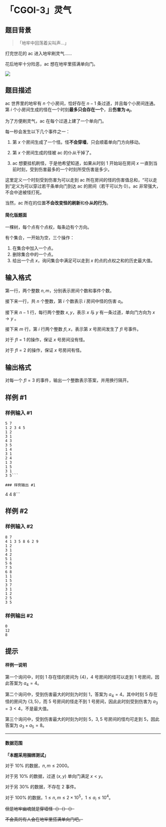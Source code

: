 # 「CGOI-3」灵气

## 题目背景

>「地牢中回荡着尖叫声...」

打完世花的 ac 进入地牢刷灵气……

花后地牢十分险恶，ac 想在地牢里搭满单向门。

[![](https://cdn.luogu.com.cn/upload/image_hosting/a1ewte9n.png)](https://www.bilibili.com/video/BV1jf4y1Z7RB)

## 题目描述

ac 世界里的地牢有 $n$ 个小房间，恰好存在 $n-1$ 条过道，并且每个小房间连通。第 $i$ 个小房间生成的怪在一个时刻**最多只会存在一个**，且**伤害为 $a_i$**。

为了方便刷灵气，ac 在每个过道上建了一个单向门。

每一秒会发生以下几个事件之一：

1. 第 $x$ 个房间生成了一个怪。怪**不会穿墙**，只会顺着单向门方向移动。

2. 第 $x$ 个房间生成的怪被 ac 的仆从干掉了。

3. ac 想要挂机刷怪，于是他希望知道，如果从时刻 1 开始站在房间 $x$ 一直到当前时刻，受到伤害最多的一个时刻所受伤害是多少。

这里定义一个时刻受到伤害为可以走到 ac 所在房间的怪的伤害值总和，“可以走到”定义为可以穿过若干条单向门到达 ac 的房间（若干可以为 $0$）。ac 非常强大，不会中途被怪打死。

当然，ac 所在的位置**不会改变怪的刷新**和**仆从的行为**。

#### 简化版题面

一棵树，每个点有个点权，每条边有个方向。

有个集合，一开始为空，三个操作：

1. 在集合中加入一个点。
2. 删除集合中的一个点。
3. 给出一个点 $x$，询问集合中满足可以走到 $x$ 的点的点权之和的历史最大值。

## 输入格式

第一行，两个整数 $n,m$，分别表示房间个数和事件个数。

接下来一行，共 $n$ 个整数，第 $i$ 个数表示 $i$ 房间中怪的伤害 $a_i$。

接下来 $n-1$ 行，每行两个整数 $x,y$，表示 $x$ 与 $y$ 有一条过道，单向门方向为 $x\rightarrow y$ 。

接下来 $m$ 行，第 $i$ 行两个整数 $fl,x$，表示第 $x$ 号房间发生了 $fl$ 号事件。

对于 $fl=1$ 的操作，保证 $x$ 号房间没有怪。

对于 $fl=2$ 的操作，保证 $x$ 号房间有怪。

## 输出格式

对每一个 $fl=3$ 的事件，输出一个整数表示答案，并用换行隔开。

## 样例 #1

### 样例输入 #1
```
5 7
1 2 3 4 5
1 2
3 1
4 3
3 5
1 4
3 1
2 4
1 3
1 5
3 1
3 5```

### 样例输出 #1

```
4
4
8```

## 样例 #2

### 样例输入 #2
```
8 7
4 1 3 5 8 6 2 9
1 2
3 1
4 2
5 1
5 6
7 5
6 8
1 1
1 5
3 7
3 1
1 2
2 5
3 5
```

### 样例输出 #2

```
0
12
8
```

## 提示

#### 样例一说明
第一个询问中，时刻 $1$ 存在怪的房间为 $\{4\}$，$4$ 号房间的怪可以走到 $1$ 号房间，因此答案为 $a_4=4$。

第二个询问中，受到伤害最大的时刻为时刻 $1$，答案为 $a_4=4$。其中时刻 $5$ 存在怪的房间为 $\{3,5\}$，而 $5$ 号房间的怪走不到 $1$ 号房间，因此此时刻受到伤害为 $a_3=3<4$，不是最大值。

第三个询问中，受到伤害最大的时刻为时刻 $5$，$3,5$ 号房间的怪均可走到 $5$，因此答案为 $a_3+a_5=8$。

---

#### 数据范围
**「本题采用捆绑测试」**

对于 $10\%$ 的数据，$n,m \leq 2000$。

对于另 $10\%$ 的数据，过道 $(x,y)$ 单向门满足 $x<y$。

对于另 $30\%$ 的数据，不存在 2 事件。

对于 $100\%$ 的数据，$1\leq n,m \leq 2\times 10^5$，$1\leq a_i\leq10^4$。

~~但是地牢幽魂就是穿墙怪（）（）（）~~

~~不会真的有人会在地牢里搭满单向门吧。~~

